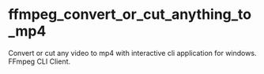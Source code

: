 # ffmpeg_convert_or_cut_anything_to_mp4
Convert or cut any video to mp4 with interactive cli application for windows. FFmpeg CLI Client.
